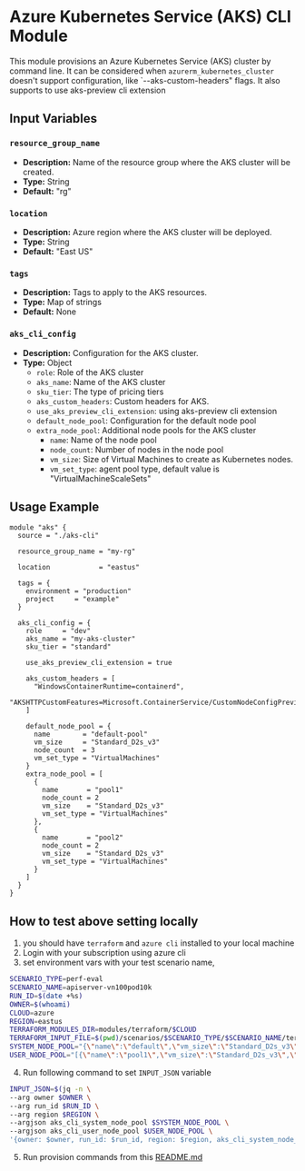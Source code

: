# Azure Kubernetes Service (AKS) CLI Module

This module provisions an Azure Kubernetes Service (AKS) cluster by command
line. It can be considered when `azurerm_kubernetes_cluster` doesn't support
configuration, like `--aks-custom-headers" flags. It also supports to use aks-preview cli extension

## Input Variables

### `resource_group_name`

- **Description:** Name of the resource group where the AKS cluster will be created.
- **Type:** String
- **Default:** "rg"

### `location`

- **Description:** Azure region where the AKS cluster will be deployed.
- **Type:** String
- **Default:** "East US"

### `tags`

- **Description:** Tags to apply to the AKS resources.
- **Type:** Map of strings
- **Default:** None

### `aks_cli_config`

- **Description:** Configuration for the AKS cluster.
- **Type:** Object
  - `role`: Role of the AKS cluster
  - `aks_name`: Name of the AKS cluster
  - `sku_tier`: The type of pricing tiers
  - `aks_custom_headers`: Custom headers for AKS.
  - `use_aks_preview_cli_extension`: using aks-preview cli extension
  - `default_node_pool`: Configuration for the default node pool
  - `extra_node_pool`: Additional node pools for the AKS cluster
    - `name`: Name of the node pool
    - `node_count`: Number of nodes in the node pool
    - `vm_size`: Size of Virtual Machines to create as Kubernetes nodes.
    - `vm_set_type`: agent pool type, default value is "VirtualMachineScaleSets"

## Usage Example

```hcl
module "aks" {
  source = "./aks-cli"

  resource_group_name = "my-rg"

  location            = "eastus"

  tags = {
    environment = "production"
    project     = "example"
  }

  aks_cli_config = {
    role     = "dev"
    aks_name = "my-aks-cluster"
    sku_tier = "standard"

    use_aks_preview_cli_extension = true

    aks_custom_headers = [
      "WindowsContainerRuntime=containerd",
      "AKSHTTPCustomFeatures=Microsoft.ContainerService/CustomNodeConfigPreview",
    ]

    default_node_pool = {
      name        = "default-pool"
      vm_size     = "Standard_D2s_v3"
      node_count  = 3
      vm_set_type = "VirtualMachines"
    }
    extra_node_pool = [
      {
        name       = "pool1"
        node_count = 2
        vm_size    = "Standard_D2s_v3"
        vm_set_type = "VirtualMachines"
      },
      {
        name       = "pool2"
        node_count = 2
        vm_size    = "Standard_D2s_v3"
        vm_set_type = "VirtualMachines"
      }
    ]
  }
}
```

## How to test above setting locally
1. you should have `terraform` and `azure cli` installed to your local machine
2. Login with your subscription using azure cli
3. set environment vars with your test scenario name, 
```bash
SCENARIO_TYPE=perf-eval
SCENARIO_NAME=apiserver-vn100pod10k
RUN_ID=$(date +%s)
OWNER=$(whoami)
CLOUD=azure
REGION=eastus
TERRAFORM_MODULES_DIR=modules/terraform/$CLOUD
TERRAFORM_INPUT_FILE=$(pwd)/scenarios/$SCENARIO_TYPE/$SCENARIO_NAME/terraform-inputs/${CLOUD}.tfvars
SYSTEM_NODE_POOL="{\"name\":\"default\",\"vm_size\":\"Standard_D2s_v3\",\"node_count\":1,\"vm_set_type\":\"VirtualMachineScaleSets\"}"
USER_NODE_POOL="[{\"name\":\"pool1\",\"vm_size\":\"Standard_D2s_v3\",\"node_count\":1,\"vm_set_type\":\"VirtualMachineScaleSets\"},{\"name\":\"pool2\",\"vm_size\":\"Standard_D2s_v3\",\"node_count\":1,\"vm_set_type\":\"VirtualMachineScaleSets\"}]"
```
4. Run following command to set `INPUT_JSON` variable
```bash
INPUT_JSON=$(jq -n \
--arg owner $OWNER \
--arg run_id $RUN_ID \
--arg region $REGION \
--argjson aks_cli_system_node_pool $SYSTEM_NODE_POOL \
--argjson aks_cli_user_node_pool $USER_NODE_POOL \
'{owner: $owner, run_id: $run_id, region: $region, aks_cli_system_node_pool: $aks_cli_system_node_pool, aks_cli_user_node_pool: $aks_cli_user_node_pool}'| jq 'with_entries(select(.value != null and .value != ""))')
```
5. Run provision commands from this [README.md](./../README.md)